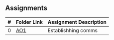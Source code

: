 ##  Assignments

|   #   | Folder Link | Assignment Description |
| :---: | ----------- | ---------------------- |
|   0   | [AO1](Assignments/AO1&2)| Establishhing comms    |
